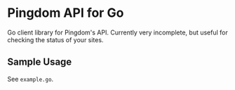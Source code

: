 # Pingdom API for Go

Go client library for Pingdom's API.  Currently very incomplete, but
useful for checking the status of your sites.


## Sample Usage

See `example.go`.
